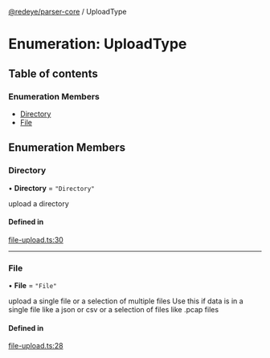 [@redeye/parser-core](../index.md) / UploadType

# Enumeration: UploadType

## Table of contents

### Enumeration Members

- [Directory](UploadType.md#directory)
- [File](UploadType.md#file)

## Enumeration Members

### Directory

• **Directory** = ``"Directory"``

upload a directory

#### Defined in

[file-upload.ts:30](https://github.com/cisagov/RedEye/blob/9f9475cf/parsers/parser-core/src/parser-info/file-upload.ts#L30)

___

### File

• **File** = ``"File"``

upload a single file or a selection of multiple files
Use this if data is in a single file like a json or csv or a selection of files like .pcap files

#### Defined in

[file-upload.ts:28](https://github.com/cisagov/RedEye/blob/9f9475cf/parsers/parser-core/src/parser-info/file-upload.ts#L28)

